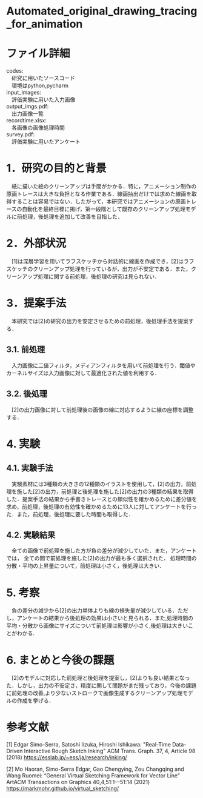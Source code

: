 # Automated_original_drawing_tracing_for_animation
# ファイル詳細
codes:<br>
　研究に用いたソースコード<br>
　環境はpython,pycharm<br>
input_images:<br>
　評価実験に用いた入力画像<br>
output_imgs.pdf:<br>
　出力画像一覧<br>
recordtime.xlsx:<br>
　各画像の画像処理時間<br>
survey.pdf:<br>
　評価実験に用いたアンケート
# 1．研究の目的と背景
　紙に描いた絵のクリーンアップは手間がかかる．特に，アニメーション制作の原画トレースは大きな負担となる作業である．線画抽出だけでは求めた線画を取得することは容易ではない．したがって，本研究ではアニメーションの原画トレースの自動化を最終目標に掲げ，第一段階として既存のクリーンアップ処理モデルに前処理，後処理を追加して改善を目指した．
# 2．外部状況
　[1]は深層学習を用いてラフスケッチから対話的に線画を作成でき，[2]はラフスケッチのクリーンアップ処理を行っているが，出力が不安定である．また，クリーンアップ処理に関する前処理，後処理の研究は見られない．
# 3．提案手法
　本研究では[2]の研究の出力を安定させるための前処理，後処理手法を提案する．
## 3.1. 前処理
　入力画像に二値フィルタ，メディアンフィルタを用いて前処理を行う．閾値やカーネルサイズは入力画像に対して最適化された値を利用する．
## 3.2.	後処理
　[2]の出力画像に対して前処理後の画像の線に対応するように線の座標を調整する．
# 4. 実験
## 4.1. 実験手法
　実験素材には3種類の大きさの12種類のイラストを使用して，[2]の出力，前処理を施した[2]の出力，前処理と後処理を施した[2]の出力の3種類の結果を取得した．提案手法の結果から手書きトレースとの類似性を確かめるために差分値を求め，前処理，後処理の有効性を確かめるために13人に対してアンケートを行った．また，前処理，後処理に要した時間も取得した．
## 4.2. 実験結果
　全ての画像で前処理を施した方が負の差分が減少していた．また，アンケートでは， 全ての問で前処理を施した[2]の出力が最も多く選択された．
 処理時間の分散・平均の上昇量について，前処理は小さく，後処理は大きい．
# 5. 考察
　負の差分の減少から[2]の出力単体よりも線の損失量が減少している．ただし，アンケートの結果から後処理の効果は小さいと見られる．また,処理時間の平均・分散から画像にサイズについて前処理は影響が小さく,後処理は大きいことがわかる.
# 6. まとめと今後の課題
　[2]のモデルに対応した前処理と後処理を提案し，[2]よりも良い結果となった．しかし，出力の不安定さ，精度に関して問題がまだ残っており，今後の課題に前処理の改善,より少ないストロークで画像生成するクリーンアップ処理モデルの作成を挙げる．
# 参考文献
[1] Edgar Simo-Serra, Satoshi Iizuka, Hiroshi Ishikawa: "Real-Time Data-Driven Interactive Rough Sketch Inking" ACM Trans. Graph. 37, 4, Article 98 (2018)
https://esslab.jp/~ess/ja/research/inking/

[2] Mo Haoran, Simo-Serra Edgar, Gao Chengying, Zou Changqing and Wang Ruomei: “General Virtual Sketching Framework for Vector Line” ArtACM Transactions on Graphics 40,4,51:1—51:14 (2021)
https://markmohr.github.io/virtual_sketching/
